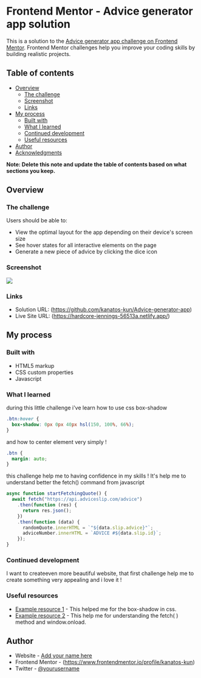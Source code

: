 # Frontend Mentor - Advice generator app solution

This is a solution to the [Advice generator app challenge on Frontend Mentor](https://www.frontendmentor.io/challenges/advice-generator-app-QdUG-13db). Frontend Mentor challenges help you improve your coding skills by building realistic projects.

## Table of contents

- [Overview](#overview)
  - [The challenge](#the-challenge)
  - [Screenshot](#screenshot)
  - [Links](#links)
- [My process](#my-process)
  - [Built with](#built-with)
  - [What I learned](#what-i-learned)
  - [Continued development](#continued-development)
  - [Useful resources](#useful-resources)
- [Author](#author)
- [Acknowledgments](#acknowledgments)

**Note: Delete this note and update the table of contents based on what sections you keep.**

## Overview

### The challenge

Users should be able to:

- View the optimal layout for the app depending on their device's screen size
- See hover states for all interactive elements on the page
- Generate a new piece of advice by clicking the dice icon

### Screenshot

![](./screenshot.jpg)

### Links

- Solution URL: (https://github.com/kanatos-kun/Advice-generator-app)
- Live Site URL: (https://hardcore-jennings-56513a.netlify.app/)

## My process

### Built with

- HTML5 markup
- CSS custom properties
- Javascript

### What I learned

during this little challenge i've learn how to use css box-shadow

```css
.btn:hover {
  box-shadow: 0px 0px 40px hsl(150, 100%, 66%);
}
```

and how to center element very simply !

```css
.btn {
  margin: auto;
}
```

this challenge help me to having confidence in my skills !
It's help me to understand better the fetch() command from javascript

```js
async function startFetchingQuote() {
  await fetch("https://api.adviceslip.com/advice")
    .then(function (res) {
      return res.json();
    })
    .then(function (data) {
      randomQuote.innerHTML = `"${data.slip.advice}"`;
      adviceNumber.innerHTML = `ADVICE #${data.slip.id}`;
    });
}
```

### Continued development

I want to createeven more beautiful website, that first challenge help me to create something very appealing and i love it !

### Useful resources

- [Example resource 1](https://www.w3schools.com/) - This helped me for the box-shadow in css.
- [Example resource 2](https://developer.mozilla.org/en-US/) - This help me for understanding the fetch( ) method and window.onload.

## Author

- Website - [Add your name here](http://blogdejojoffrey.fr/)
- Frontend Mentor - (https://www.frontendmentor.io/profile/kanatos-kun)
- Twitter - [@yourusername](https://twitter.com/Jojoffrey1)

